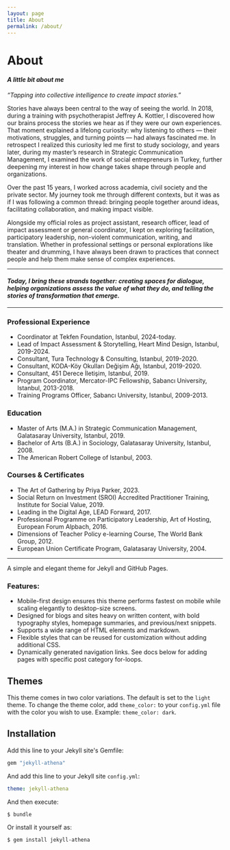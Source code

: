 ```yaml
---
layout: page
title: About
permalink: /about/
---
```


# About
#### _A little bit about me_

_“Tapping into collective intelligence to create impact stories.”_

Stories have always been central to the way of seeing the world. In 2018, during a training with psychotherapist Jeffrey A. Kottler, I discovered how our brains process the stories we hear as if they were our own experiences. That moment explained a lifelong curiosity: why listening to others — their motivations, struggles, and turning points — had always fascinated me. In retrospect I realized this curiosity led me first to study sociology, and years later, during my master’s research in Strategic Communication Management, I examined the work of social entrepreneurs in Turkey, further deepening my interest in how change takes shape through people and organizations.

Over the past 15 years, I worked across academia, civil society and the private sector. My journey took me through different contexts, but it was as if I was following a common thread: bringing people together around ideas, facilitating collaboration, and making impact visible. 

Alongside my official roles as project assistant, research officer, lead of impact assessment or general coordinator, I kept on exploring facilitation, participatory leadership, non-violent communication, writing, and translation. Whether in professional settings or personal explorations like theater and drumming, I have always been drawn to practices that connect people and help them make sense of complex experiences.

---
#### *Today, I bring these strands together: creating spaces for dialogue, helping organizations assess the value of what they do, and telling the stories of transformation that emerge.*
---

### Professional Experience

- Coordinator at Tekfen Foundation, Istanbul, 2024-today.
- Lead of Impact Assessment & Storytelling, Heart Mind Design, Istanbul, 2019-2024.
- Consultant, Tura Technology & Consulting, Istanbul, 2019-2020.
- Consultant, KODA-Köy Okulları Değişim Ağı, Istanbul, 2019-2020.
- Consultant, 451 Derece İletişim, Istanbul, 2019.
- Program Coordinator, Mercator-IPC Fellowship, Sabancı University, Istanbul, 2013-2018.
- Training Programs Officer, Sabancı University, Istanbul, 2009-2013.

### Education
- Master of Arts (M.A.) in Strategic Communication Management, Galatasaray University, Istanbul, 2019.
- Bachelor of Arts (B.A.) in Sociology, Galatasaray University, Istanbul, 2008.
- The American Robert College of Istanbul, 2003.

### Courses & Certificates

- The Art of Gathering by Priya Parker, 2023.
- Social Return on Investment (SROI) Accredited Practitioner Training, Institute for Social Value, 2019.
- Leading in the Digital Age, LEAD Forward, 2017.
- Professional Programme on Participatory Leadership, Art of Hosting, European Forum Alpbach, 2016.
- Dimensions of Teacher Policy e-learning Course, The World Bank Group, 2012.
- European Union Certificate Program, Galatasaray University, 2004.

---

A simple and elegant theme for Jekyll and GitHub Pages.

### Features:
* Mobile-first design ensures this theme performs fastest on mobile while scaling elegantly to desktop-size screens.
* Designed for blogs and sites heavy on written content, with bold typography styles, homepage summaries, and previous/next snippets.
* Supports a wide range of HTML elements and markdown.
* Flexible styles that can be reused for customization without adding additional CSS.
* Dynamically generated navigation links. See docs below for adding pages with specific post category for-loops.

## Themes
This theme comes in two color variations. The default is set to the `light` theme. To change the theme color, add `theme_color:` to your `config.yml` file with the color you wish to use. Example: `theme_color: dark`.

<!-- | Config setting | Thumbnail |
| --- | --- |
| `theme_color: black` | <img width="330" alt="black" src="url"> |
| `theme_color: red` | <img width="330" alt="red" src="url"> | -->


## Installation

Add this line to your Jekyll site's Gemfile:

```ruby
gem "jekyll-athena"
```

And add this line to your Jekyll site `config.yml`:

```yaml
theme: jekyll-athena
```

And then execute:

    $ bundle

Or install it yourself as:

    $ gem install jekyll-athena
